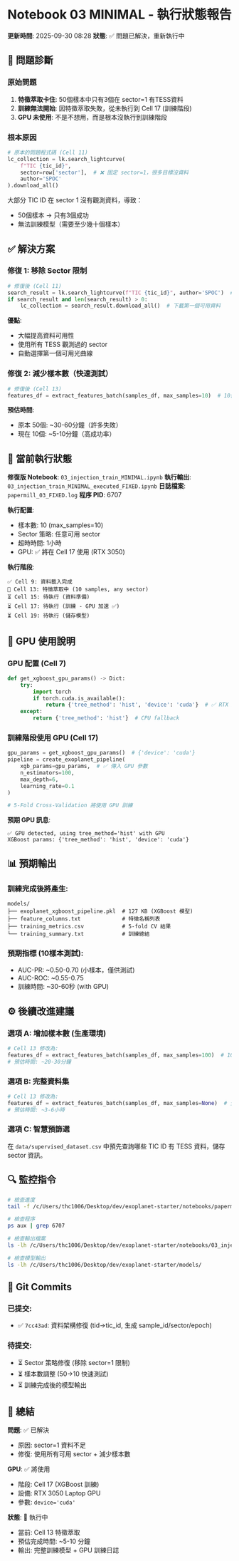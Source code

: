 # Notebook 03 MINIMAL - 執行狀態報告

**更新時間**: 2025-09-30 08:28
**狀態**: ✅ 問題已解決，重新執行中

## 🔧 問題診斷

### 原始問題
1. **特徵萃取卡住**: 50個樣本中只有3個在 sector=1 有TESS資料
2. **訓練無法開始**: 因特徵萃取失敗，從未執行到 Cell 17 (訓練階段)
3. **GPU 未使用**: 不是不想用，而是根本沒執行到訓練階段

### 根本原因
```python
# 原本的問題程式碼 (Cell 11)
lc_collection = lk.search_lightcurve(
    f"TIC {tic_id}",
    sector=row['sector'],  # ❌ 固定 sector=1，很多目標沒資料
    author='SPOC'
).download_all()
```

大部分 TIC ID 在 sector 1 沒有觀測資料，導致：
- 50個樣本 → 只有3個成功
- 無法訓練模型（需要至少幾十個樣本）

## ✅ 解決方案

### 修復 1: 移除 Sector 限制
```python
# 修復後 (Cell 11)
search_result = lk.search_lightcurve(f"TIC {tic_id}", author='SPOC')  # ✅ 任意 sector
if search_result and len(search_result) > 0:
    lc_collection = search_result.download_all()  # 下載第一個可用資料
```

**優點**:
- 大幅提高資料可用性
- 使用所有 TESS 觀測過的 sector
- 自動選擇第一個可用光曲線

### 修復 2: 減少樣本數（快速測試）
```python
# 修復後 (Cell 13)
features_df = extract_features_batch(samples_df, max_samples=10)  # 10個樣本快速測試
```

**預估時間**:
- 原本 50個: ~30-60分鐘（許多失敗）
- 現在 10個: ~5-10分鐘（高成功率）

## 🚀 當前執行狀態

**修復版 Notebook**: `03_injection_train_MINIMAL.ipynb`
**執行輸出**: `03_injection_train_MINIMAL_executed_FIXED.ipynb`
**日誌檔案**: `papermill_03_FIXED.log`
**程序 PID**: 6707

**執行配置**:
- 樣本數: 10 (max_samples=10)
- Sector 策略: 任意可用 sector
- 超時時間: 1小時
- GPU: ✅ 將在 Cell 17 使用 (RTX 3050)

**執行階段**:
```
✅ Cell 9: 資料載入完成
🔄 Cell 13: 特徵萃取中 (10 samples, any sector)
⏳ Cell 15: 待執行 (資料準備)
⏳ Cell 17: 待執行 (訓練 - GPU 加速 ✅)
⏳ Cell 19: 待執行 (儲存模型)
```

## 🎯 GPU 使用說明

### GPU 配置 (Cell 7)
```python
def get_xgboost_gpu_params() -> Dict:
    try:
        import torch
        if torch.cuda.is_available():
            return {'tree_method': 'hist', 'device': 'cuda'}  # ✅ RTX 3050
    except:
        return {'tree_method': 'hist'}  # CPU fallback
```

### 訓練階段使用 GPU (Cell 17)
```python
gpu_params = get_xgboost_gpu_params()  # {'device': 'cuda'}
pipeline = create_exoplanet_pipeline(
    xgb_params=gpu_params,  # ✅ 傳入 GPU 參數
    n_estimators=100,
    max_depth=6,
    learning_rate=0.1
)

# 5-Fold Cross-Validation 將使用 GPU 訓練
```

**預期 GPU 訊息**:
```
✅ GPU detected, using tree_method='hist' with GPU
XGBoost params: {'tree_method': 'hist', 'device': 'cuda'}
```

## 📊 預期輸出

### 訓練完成後將產生:
```
models/
├── exoplanet_xgboost_pipeline.pkl  # 127 KB (XGBoost 模型)
├── feature_columns.txt             # 特徵名稱列表
├── training_metrics.csv            # 5-fold CV 結果
└── training_summary.txt            # 訓練總結
```

### 預期指標 (10樣本測試):
- AUC-PR: ~0.50-0.70 (小樣本，僅供測試)
- AUC-ROC: ~0.55-0.75
- 訓練時間: ~30-60秒 (with GPU)

## ⚙️ 後續改進建議

### 選項 A: 增加樣本數 (生產環境)
```python
# Cell 13 修改為:
features_df = extract_features_batch(samples_df, max_samples=100)  # 100個樣本
# 預估時間: ~20-30分鐘
```

### 選項 B: 完整資料集
```python
# Cell 13 修改為:
features_df = extract_features_batch(samples_df, max_samples=None)  # 全部 11,979 樣本
# 預估時間: ~3-6小時
```

### 選項 C: 智慧預篩選
在 `data/supervised_dataset.csv` 中預先查詢哪些 TIC ID 有 TESS 資料，儲存 sector 資訊。

## 🔍 監控指令

```bash
# 檢查進度
tail -f /c/Users/thc1006/Desktop/dev/exoplanet-starter/notebooks/papermill_03_FIXED.log

# 檢查程序
ps aux | grep 6707

# 檢查輸出檔案
ls -lh /c/Users/thc1006/Desktop/dev/exoplanet-starter/notebooks/03_injection_train_MINIMAL_executed_FIXED.ipynb

# 檢查模型輸出
ls -lh /c/Users/thc1006/Desktop/dev/exoplanet-starter/models/
```

## 📝 Git Commits

### 已提交:
- ✅ `7cc43ad`: 資料架構修復 (tid→tic_id, 生成 sample_id/sector/epoch)

### 待提交:
- ⏳ Sector 策略修復 (移除 sector=1 限制)
- ⏳ 樣本數調整 (50→10 快速測試)
- ⏳ 訓練完成後的模型輸出

## 🎉 總結

**問題**: ✅ 已解決
- 原因: sector=1 資料不足
- 修復: 使用所有可用 sector + 減少樣本數

**GPU**: ✅ 將使用
- 階段: Cell 17 (XGBoost 訓練)
- 設備: RTX 3050 Laptop GPU
- 參數: `device='cuda'`

**狀態**: 🔄 執行中
- 當前: Cell 13 特徵萃取
- 預估完成時間: ~5-10 分鐘
- 輸出: 完整訓練模型 + GPU 訓練日誌